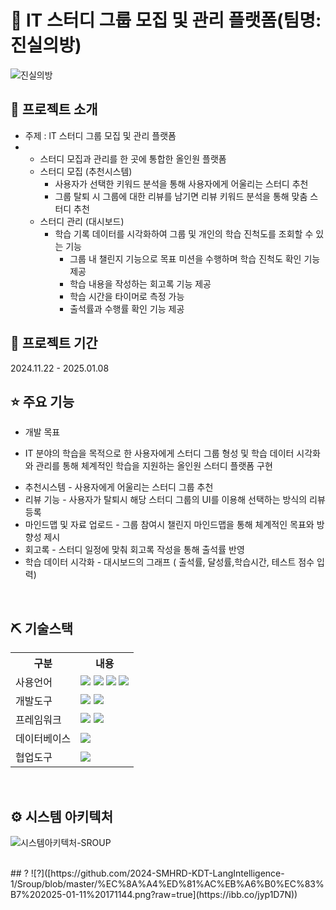 # 📎 lT 스터디 그룹 모집 및 관리 플랫폼(팀명: 진실의방)
![진실의방](https://github.com/user-attachments/assets/01327909-230e-444d-96ab-3674badcce41)

## 👀 프로젝트 소개
* 주제 :  lT 스터디 그룹 모집 및 관리 플랫폼
* - 스터디 모집과 관리를 한 곳에 통합한 올인원 플랫폼
  - 스터디 모집 (추천시스템)
	- 사용자가 선택한 키워드 분석을 통해 사용자에게 어울리는 스터디 추천
	- 그룹 탈퇴 시 그룹에 대한 리뷰를 남기면 리뷰 키워드 분석을 통해 맞춤 스터디 추천
  - 스터디 관리 (대시보드)
	- 학습 기록 데이터를 시각화하여 그룹 및 개인의 학습 진척도를 조회할 수 있는 기능
		- 그룹 내 챌린지 기능으로 목표 미션을 수행하며 학습 진척도 확인 기능 제공
		- 학습 내용을 작성하는 회고록 기능 제공
		- 학습 시간을 타이머로 측정 가능
		- 출석률과 수행률 확인 기능 제공
  
## 📅 프로젝트 기간
2024.11.22 - 2025.01.08
<br>
 ## ⭐ 주요 기능
 * 개발 목표
  - IT 분야의 학습을 목적으로 한 사용자에게 스터디 그룹 형성 및 학습 데이터 시각화와
    관리를 통해 체계적인 학습을 지원하는 올인원 스터디 플랫폼 구현
* 추천시스템 - 사용자에게 어울리는 스터디 그룹 추천
* 리뷰 기능 - 사용자가 탈퇴시 해당 스터디 그룹의 UI를 이용해 선택하는 방식의 리뷰 등록
* 마인드맵 및 자료 업로드 - 그룹 참여시 챌린지 마인드맵을 통해 체계적인 목표와 방향성 제시
* 회고록 - 스터디 일정에 맞춰 회고록 작성을 통해 출석률 반영
* 학습 데이터 시각화 - 대시보드의 그래프 ( 출석률, 달성률,학습시간, 테스트 점수 입력)
<br>

## ⛏ 기술스택
<table>
    <tr>
        <th>구분</th>
        <th>내용</th>
    </tr>
    <tr>
        <td>사용언어</td>
        <td>
            <img src="https://img.shields.io/badge/Java-007396?style=for-the-badge&logo=java&logoColor=white"/>
            <img src="https://img.shields.io/badge/HTML5-E34F26?style=for-the-badge&logo=HTML5&logoColor=white"/>
            <img src="https://img.shields.io/badge/CSS3-1572B6?style=for-the-badge&logo=CSS3&logoColor=white"/>
            <img src="https://img.shields.io/badge/JavaScript-F7DF1E?style=for-the-badge&logo=JavaScript&logoColor=white"/>
        </td>
    </tr>
    <tr>
        <td>개발도구</td>
        <td>
            <img src="https://img.shields.io/badge/VSCode-007ACC?style=for-the-badge&logo=VisualStudioCode&logoColor=white"/>
            <img src="https://img.shields.io/badge/Jupyter-F37626?style=for-the-badge&logo=Jupyter&logoColor=white"/>
        </td>
    </tr>
    <tr>
        <td>프레임워크</td>
        <td>
            <img src="https://img.shields.io/badge/Flask-000000?style=for-the-badge&logo=Flask&logoColor=white"/> 
            <img src="https://img.shields.io/badge/Spring Boot-6DB33F?style=for-the-badge&logo=Spring Boot&logoColor=white"/>
        </td>
    </tr>
    <tr>
        <td>데이터베이스</td>
        <td>
            <img src="https://img.shields.io/badge/MySQL-4479A1?style=for-the-badge&logo=MySQL&logoColor=white"/> 
        </td>
    </tr>
    <tr>
        <td>협업도구</td>
        <td>
            <img src="https://img.shields.io/badge/GitHub-181717?style=for-the-badge&logo=GitHub&logoColor=white"/>
        </td>
    </tr>
</table>


<br>

## ⚙ 시스템 아키텍처
![시스템아키텍처-SROUP](https://github.com/user-attachments/assets/29900f43-5843-4f22-a6f3-8acbe7cfe86b)
</br>

<br>
## ?
![?]([https://github.com/2024-SMHRD-KDT-LangIntelligence-1/Sroup/blob/master/%EC%8A%A4%ED%81%AC%EB%A6%B0%EC%83%B7%202025-01-11%20171144.png?raw=true](https://ibb.co/jyp1D7N))
</br>
